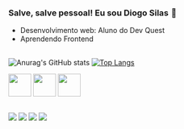 ### Salve, salve pessoal! Eu sou Diogo Silas  🎈 

- Desenvolvimento web: Aluno do Dev Quest
- Aprendendo Frontend
##

![Anurag's GitHub stats](https://github-readme-stats.vercel.app/api?username=DiogoSilas&count_private=true&show_icons=true&theme=tokyonight)
[![Top Langs](https://github-readme-stats.vercel.app/api/top-langs/?username=DiogoSilas&layout=compact&show_icons=true&theme=tokyonight&exclude_repo=repo1,repo2)](https://github.com/anuraghazra/github-readme-stats)

<div>
<img width="45px" height="45px" src="https://cdn.jsdelivr.net/gh/devicons/devicon/icons/html5/html5-original.svg" />
<img width="45px" height="45px" src="https://cdn.jsdelivr.net/gh/devicons/devicon/icons/css3/css3-original.svg" />
<img width="45px" height="45px" src="https://cdn.jsdelivr.net/gh/devicons/devicon/icons/javascript/javascript-original.svg" />
</div>

##

<div>
<a href="" target="_blank"><img src="https://img.shields.io/badge/LinkedIn-0077B5?style=for-the-badge&logo=linkedin&logoColor=white"/></a>
<a href="" target="_blank"><img src="https://img.shields.io/badge/Gmail-D14836?style=for-the-badge&logo=gmail&logoColor=white"/></a>
<a href="" target="_blank"><img src="https://img.shields.io/badge/Instagram-E4405F?style=for-the-badge&logo=instagram&logoColor=white"/></a>
<a href="" target="_blank"><img src="https://img.shields.io/badge/Discord-7289DA?style=for-the-badge&logo=discord&logoColor=white"/></a>
</div>
